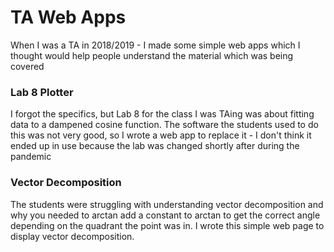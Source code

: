 # TA Web Apps
When I was a TA in 2018/2019 - I made some simple web apps which I thought would help people understand the material which was being covered 

### Lab 8 Plotter
I forgot the specifics, but Lab 8 for the class I was TAing was about fitting data to a dampened cosine function. The software the students used to do this was not very good, so I wrote a web app to replace it - I don't think it ended up in use because the lab was changed shortly after during the pandemic

### Vector Decomposition
The students were struggling with understanding vector decomposition and why you needed to arctan add a constant to arctan to get the correct angle depending on the quadrant the point was in. I wrote this simple web page to display vector decomposition.